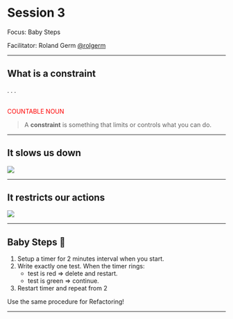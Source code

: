 # Session 3

Focus: Baby Steps

Facilitator: Roland Germ [@rolgerm](https://twitter.com/rolgerm)

---

## What is a constraint

. . .

\
<span style="color:red;">COUNTABLE NOUN</span>

> A **constraint** is something that limits or controls what you can do.

---

## It slows us down

![](sessions/06_constraints/snail.jpg)

---

## It restricts our actions

![](sessions/06_constraints/challenge.jpg)

---

## Baby Steps 👼

1. Setup a timer for 2 minutes interval when you start.
1. Write exactly one test. When the timer rings:
    * test is red => delete and restart.
    * test is green => continue.
1. Restart timer and repeat from 2

Use the same procedure for Refactoring!

---
